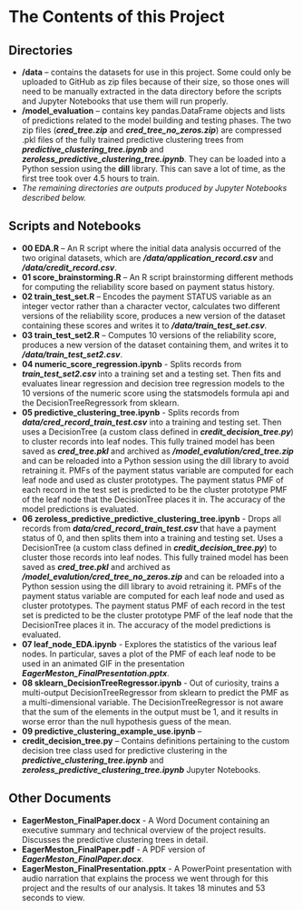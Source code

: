 # The Contents of this Project

## Directories
- **/data** – contains the datasets for use in this project.  Some could only be uploaded to GitHub as zip files because of their size, so those ones will need to be manually extracted in the data directory before the scripts and Jupyter Notebooks that use them will run properly.
- **/model_evaluation** – contains key pandas.DataFrame objects and lists of predictions related to the model building and testing phases.  The two zip files (***cred_tree.zip*** and ***cred_tree_no_zeros.zip***) are compressed .pkl files of the fully trained predictive clustering trees from ***predictive_clustering_tree.ipynb*** and ***zeroless_predictive_clustering_tree.ipynb***.  They can be loaded into a Python session using the **dill** library.  This can save a lot of time, as the first tree took over 4.5 hours to train.
- *The remaining directories are outputs produced by Jupyter Notebooks described below.*

## Scripts and Notebooks
- **00 EDA.R** – An R script where the initial data analysis occurred of the two original datasets, which are ***/data/application_record.csv*** and ***/data/credit_record.csv***.
- **01 score_brainstorming.R** – An R script brainstorming different methods for computing the reliability score based on payment status history.
- **02 train_test_set.R** – Encodes the payment STATUS variable as an integer vector rather than a character vector, calculates two different versions of the reliability score, produces a new version of the dataset containing these scores and writes it to ***/data/train_test_set.csv***.
- **03 train_test_set2.R** – Computes 10 versions of the reliability score, produces a new version of the dataset containing them, and writes it to ***/data/train_test_set2.csv***.
- **04 numeric_score_regression.ipynb** - Splits records from ***train_test_set2.csv*** into a training set and a testing set. Then fits and evaluates linear regression and decision tree regression models to the 10 versions of the numeric score using the statsmodels formula api and the DecisionTreeRegressork from sklearn.
- **05 predictive_clustering_tree.ipynb** - Splits records from ***data/cred_record_train_test.csv*** into a training and testing set.  Then uses a DecisionTree (a custom class defined in ***credit_decision_tree.py***) to cluster records into leaf nodes.  This fully trained model has been saved as ***cred_tree.pkl*** and archived as ***/model_evalution/cred_tree.zip*** and can be reloaded into a Python session using the dill library to avoid retraining it.  PMFs of the payment status variable are computed for each leaf node and used as cluster prototypes.  The payment status PMF of each record in the test set is predicted to be the cluster prototype PMF of the leaf node that the DecisionTree places it in.  The accuracy of the model predictions is evaluated.
- **06 zeroless_predictive_predictive_clustering_tree.ipynb** - Drops all records from ***data/cred_record_train_test.csv*** that have a payment status of 0, and then splits them into a training and testing set.  Uses a DecisionTree (a custom class defined in ***credit_decision_tree.py***) to cluster those records into leaf nodes.  This fully trained model has been saved as ***cred_tree.pkl*** and archived as ***/model_evalution/cred_tree_no_zeros.zip*** and can be reloaded into a Python session using the dill library to avoid retraining it.  PMFs of the payment status variable are computed for each leaf node and used as cluster prototypes.  The payment status PMF of each record in the test set is predicted to be the cluster prototype PMF of the leaf node that the DecisionTree places it in.  The accuracy of the model predictions is evaluated.
- **07 leaf_node_EDA.ipynb** - Explores the statistics of the various leaf nodes.  In particular, saves a plot of the PMF of each leaf node to be used in an animated GIF in the presentation ***EagerMeston_FinalPresentation.pptx***.
- **08 sklearn_DecisionTreeRegressor.ipynb** - Out of curiosity, trains a multi-output DecisionTreeRegressor from sklearn to predict the PMF as a multi-dimensional variable.  The DecisionTreeRegressor is not aware that the sum of the elements in the output must be 1, and it results in worse error than the null hypothesis guess of the mean.
- **09 predictive_clustering_example_use.ipynb** – 
- **credit_decision_tree.py** – Contains definitions pertaining to the custom decision tree class used for predictive clustering in the ***predictive_clustering_tree.ipynb*** and ***zeroless_predictive_clustering_tree.ipynb*** Jupyter Notebooks.

## Other Documents
- **EagerMeston_FinalPaper.docx** - A Word Document containing an executive summary and technical overview of the project results.  Discusses the predictive clustering trees in detail.
- **EagerMeston_FinalPaper.pdf** - A PDF version of ***EagerMeston_FinalPaper.docx***.
- **EagerMeston_FinalPresentation.pptx** - A PowerPoint presentation with audio narration that explains the process we went through for this project and the results of our analysis.  It takes 18 minutes and 53 seconds to view.
